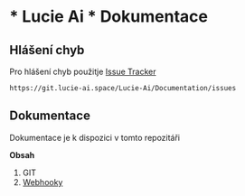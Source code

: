 # * Lucie Ai * Dokumentace

## Hlášení chyb

Pro hlášení chyb použitje [Issue Tracker](https://git.lucie-ai.space/Lucie-Ai/Documentation/issues)

```
https://git.lucie-ai.space/Lucie-Ai/Documentation/issues
```

## Dokumentace

Dokumentace je k dispozici v tomto repozitáři

**Obsah**
1. GIT
2. [Webhooky](https://git.lucie-ai.space/Lucie-Ai/Documentation/src/master/git/webhooks.md) 

